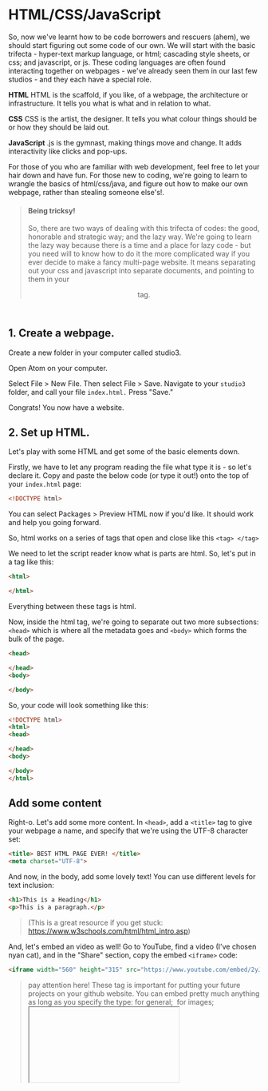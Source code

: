 # HTML/CSS/JavaScript

So, now we've learnt how to be code borrowers and rescuers (ahem), we should start figuring out some code of our own. We will start with the basic trifecta - hyper-text markup language, or html; cascading style sheets, or css; and javascript, or js. These coding languages are often found interacting together on webpages - we've already seen them in our last few studios - and they each have a special role.

**HTML**
HTML is the scaffold, if you like, of a webpage, the architecture or infrastructure. It tells you what is what and in relation to what.

**CSS**
CSS is the artist, the designer. It tells you what colour things should be or how they should be laid out.

**JavaScript**
.js is the gymnast, making things move and change. It adds interactivity like clicks and pop-ups.

For those of you who are familiar with web development, feel free to let your hair down and have fun. For those new to coding, we're going to learn to wrangle the basics of html/css/java, and figure out how to make our own webpage, rather than stealing someone else's!.

> #### Being tricksy!
>
>So, there are two ways of dealing with this trifecta of codes: the good, honorable and strategic way; and the lazy way. We're going to learn the lazy way because there is a time and a place for lazy code - but you need will to know how to do it the more complicated way if you ever decide to make a fancy multi-page website. It means separating out your css and javascript into separate documents, and pointing to them in your <header> tag.

## 1. Create a webpage.

Create a new folder in your computer called studio3.

Open Atom on your computer.

Select File > New File. Then select File > Save. Navigate to your `studio3` folder, and call your file `index.html.` Press "Save."

Congrats! You now have a website.

## 2. Set up HTML.

Let's play with some HTML and get some of the basic elements down.

Firstly, we have to let any program reading the file what type it is - so let's declare it. Copy and paste the below code (or type it out!) onto the top of your `index.html` page:

``` HTML
<!DOCTYPE html>
```
 You can select Packages > Preview HTML now if you'd like. It should work and help you going forward.

 So, html works on a series of tags that open and close like this `<tag> </tag>`

We need to let the script reader know what is parts are html. So, let's put in a tag like this:
``` html
<html>

</html>
```
 Everything between these tags is html.

Now, inside the html tag, we're going to separate out two more subsections: `<head>` which is where all the metadata goes and `<body>` which forms the bulk of the page.

``` HTML
<head>

</head>
<body>

</body>
```
So, your code will look something like this:
``` html
<!DOCTYPE html>
<html>
<head>

</head>
<body>

</body>
</html>
```
## Add some content

Right-o. Let's add some more content. In `<head>`, add a `<title>` tag to give your webpage a name, and specify that we're using the UTF-8 character set:
``` HTML
<title> BEST HTML PAGE EVER! </title>
<meta charset="UTF-8">
```
And now, in the body, add some lovely text! You can use different levels for text inclusion:
``` html
<h1>This is a Heading</h1>
<p>This is a paragraph.</p>
```  
> (This is a great resource if you get stuck: https://www.w3schools.com/html/html_intro.asp)

And, let's embed an video as well! Go to YouTube, find a video (I've chosen nyan cat), and in the "Share" section, copy the embed `<iframe>` code:
``` html
<iframe width="560" height="315" src="https://www.youtube.com/embed/2yJgwwDcgV8" frameborder="0" allow="accelerometer; autoplay; clipboard-write; encrypted-media; gyroscope; picture-in-picture" allowfullscreen></iframe>
```
> pay attention here! These tag is important for putting your future projects on your github website. You can embed pretty much anything as long as you specify the type: <embed> for general; <img> for images; <iframe> for html - see more here: https://www.w3schools.com/tags/tag_embed.asp
 
Finally, add some links to your other studio pages.

```html
<a href="https://cwilmott.github.io/website/studio1.html">Studio 1</a> <!--- You need to change this bit to match your webpage --->
```
Try to do Studio 2 on your own!

Your code will look something like this now:

```html
<!DOCTYPE html>
<html>
<head>
  <title> BEST HTML PAGE EVER! </title>
  <meta charset="UTF-8">
</head>
<body>
  <h1>This is a Heading</h1>
  <p>This is a paragraph.</p>
  <iframe width="560" height="315" src="https://www.youtube.com/embed/2yJgwwDcgV8" frameborder="0" allow="accelerometer; autoplay; clipboard-write; encrypted-media; gyroscope; picture-in-picture" allowfullscreen></iframe>
 <a href="https://cwilmott.github.io/website/studio1.html">Studio 1</a><a href="https://cwilmott.github.io/website/studio2.html">Studio 2</a>
</body>
</html>
```
 ## Set up your css

 Now, we need to create a CSS within the html document. In the `<head>` tag, create a `<style></style>` tag. This is where we will put our CSS. Now, in the `<style>` tag copy and paste the following code:
 ``` css
body {background-color: powderblue}
h1 {color: red; text-align: center;}
p {font-family: verdana; font-size: 20px; text-align: right;}
```
Drag your index.html folder into a browser window and see what happens!

> the html <tags> need to match the css to work! More info here: https://www.w3schools.com/css/default.asp

## JavaScript it up!

Okay, so as a very quick JavaScript tutorial, we're going to make what's called a **function** which changes the css of your text, and then trigger it using an **event**

All the things that you can do in JavaScript have names - like functions, objects, strings, events, variables - and it's useful to learn these vocabularies if you're interested in going deeper into JS programming.

Doing internal js in a html document is pretty easy - you just need to let the program reading it know what parts are in javascript using the `<script>` tag.

### 1. Create the thing that you want to be affected by the script and give it a name.
In the `<body>`, write the following code:

```` html
<p id="change"> Watch me change! </p>
````

 This is a simple way of giving a name (or "id") to a specific section.

### 2. Write a function to explain how something the thing should be changed

 Now, we need to make a `<script>` section:
 ```` html
<script>
</script>
````
Let's write a (java) script to create the change. I'll put `//comments` in the script so you know what's happening.

 ``` JavaScript
function changeCSS (){
  document.getElementById("change").style.color = "red"; //document find "change" and make it red
}
```

Try on your own to add another style change to the "changeCSS" function! And then, paste it in the `<script>` section.

### 4. Create an event to trigger your function!

So, now we're going to make a button click "event" that triggers our function `changeCSS` above.

In the `<body>` but after the close `</script>` tag, write the following button with an "onclick" event:
```
<button type="button" onclick="changeCSS()">Click here!</button>
```
So, your total code will look something like this:
``` html
<!DOCTYPE html>
<html>
<head>
  <title> BEST HTML PAGE EVER! </title>
  <meta charset="UTF-8">
  <style>
    body {background-color: powderblue}
    h1 {color: red; text-align: center;}
    p {font-family: verdana; font-size: 20px; text-align: right;}
  </style>
</head>
<body>
  <h1>This is a Heading</h1>
  <p>This is a paragraph.</p>
  <iframe width="560" height="315" src="https://www.youtube.com/embed/2yJgwwDcgV8" frameborder="0" allow="accelerometer; autoplay; clipboard-write; encrypted-media; gyroscope; picture-in-picture" allowfullscreen></iframe>
  <p id="change"> Watch me change! </p>
  <script>
  function changeCSS() {
    document.getElementById("change").style.color = "red";
  }
  </script>
  <button type="button" onclick="changeCSS()">Click here!</button>
</body>
</html>
```
Click **save** and drag your index.html file into your browser, and see if it works!

> at this point, go to https://www.w3schools.com/ and start having some fun! Play around and make stuff. If it's not working, check out the tips for debugging in the .studios github folder.

## Upload!

Finally, in order to make your map work for everyone, you need to put your files on a server.

To do this, we're going to upload your key files to Github using the github.io repository you made in Studio 1.

Go to https://github.com/ and login.

On the left, select your github.io repository (mine is cwilmott/website) (this is because I have to have a separate one for the studios)

This will bring up the folder for your repository.

Select your `index.html` file.

Navigate to your html file in Atom and copy and paste the code into the github code editor.

Then press "Commit Changes"

Now, if you go to another browser - or the same browser - and type in the name of your github.io repository ending in studio3.html (it's the bit in bold in the folder section, so, mine is https://cwilmott.github.io/website/) then you should see your nifty webpage live and online! 

*Don't forget to post the link to the #studios Slack channel!*

You can now use this as a base page for navigating to your various studios, building a portfolio or anything you want!
